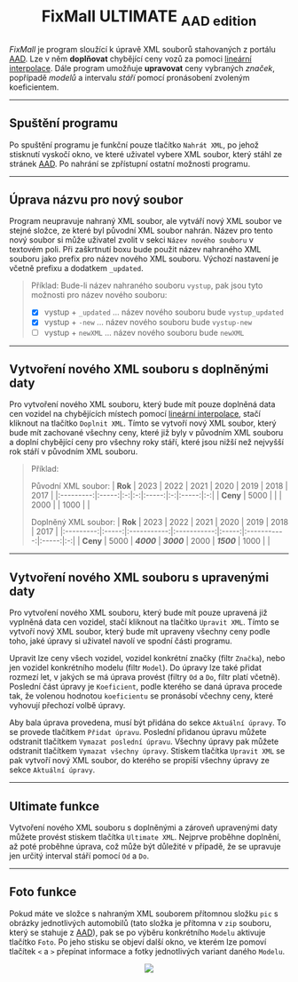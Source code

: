 # <p style="text-align: center;">FixMall ULTIMATE <sub>AAD edition</sub><p>

_FixMall_ je program sloužící k úpravě XML souborů stahovaných z portálu [AAD](https://www.aad.sk/). Lze v něm __doplňovat__ chybějící ceny vozů za pomoci [lineární interpolace](https://cs.wikipedia.org/wiki/Line%C3%A1rn%C3%AD_interpolace). Dále program umožňuje __upravovat__ ceny vybraných _značek_, popřípadě _modelů_ a intervalu _stáří_ pomocí pronásobení zvoleným koeficientem.

---

## Spuštění programu

Po spuštění programu je funkční pouze tlačítko `Nahrát XML`, po jehož stisknutí vyskočí okno, ve které uživatel vybere XML soubor, který stáhl ze stránek [AAD](https://www.aad.sk/). Po nahrání se zpřístupní ostatní možnosti programu.

---

## Úprava názvu pro nový soubor

Program neupravuje nahraný XML soubor, ale vytváří nový XML soubor ve stejné složce, ze které byl původní XML soubor nahrán. Název pro tento nový soubor si může uživatel zvolit v sekci `Název nového souboru` v textovém poli. Při zaškrtnutí boxu bude použit název nahraného XML souboru jako prefix pro název nového XML souboru. Výchozí nastavení je včetně prefixu a dodatkem `_updated`.

> Příklad: Bude-li název nahraného souboru `vystup`, pak jsou tyto možnosti pro název nového souboru:
> - [x] vystup + `_updated` ... název nového souboru bude `vystup_updated`
> - [x] vystup + `-new` ... název nového souboru bude `vystup-new`
> - [ ] vystup + `newXML` ... název nového souboru bude `newXML`

---

## Vytvoření nového XML souboru s doplněnými daty

Pro vytvoření nového XML souboru, který bude mít pouze doplněná data cen vozidel na chybějících místech pomocí [lineární interpolace](https://cs.wikipedia.org/wiki/Line%C3%A1rn%C3%AD_interpolace), stačí kliknout na tlačítko `Doplnit XML`. Tímto se vytvoří nový XML soubor, který bude mít zachované všechny ceny, které již byly v původním XML souboru a doplní chybějící ceny pro všechny roky stáří, které jsou nižší než nejvyšší rok stáří v původním XML souboru.

> Příklad:
> 
> Původní XML soubor:
> | **Rok** |   2023   | 2022 | 2021 |   2020   | 2019 |   2018   | 2017 |
> |:---------:|:-----:|:-:|:-:|:-----:|:-:|:-----:|:-:|
> |  **Ceny** | 5000 |   |   | 2000 |   | 1000 |   |
>
> Doplněný XML soubor:
> | **Rok** |   2023   | 2022 | 2021 |   2020   | 2019 |   2018   | 2017 |
> |:---------:|:-----:|:-----------:|:-----------:|:-----:|:-----------:|:-----:|:-:|
> |  **Ceny** | 5000 | **_4000_** | **_3000_** | 2000 | **_1500_** | 1000 |   |

---

## Vytvoření nového XML souboru s upravenými daty

Pro vytvoření nového XML souboru, který bude mít pouze upravená již vyplněná data cen vozidel, stačí kliknout na tlačítko `Upravit XML`. Tímto se vytvoří nový XML soubor, který bude mít upraveny všechny ceny podle toho, jaké úpravy si uživatel navolí ve spodní části programu.

Upravit lze ceny všech vozidel, vozidel konkrétní značky (filtr `Značka`), nebo jen vozidel konkrétního modelu (filtr `Model`). Do úpravy lze také přidat rozmezí let, v jakých se má úprava provést (filtry `Od` a `Do`, filtr platí včetně). Poslední část úpravy je `Koeficient`, podle kterého se daná úprava procede tak, že volenou hodnotou `koeficientu` se pronásobí včechny ceny, které vyhovují přechozí volbě úpravy.

Aby bala úprava provedena, musí být přidána do sekce `Aktuální úpravy`. To se provede tlačítkem `Přidat úpravu`. Poslední přidanou úpravu můžete odstranit tlačítkem `Vymazat poslední úpravu`. Všechny úpravy pak můžete odstranit tlačítkem `Vymazat všechny úpravy`. Stiskem tlačítka `Upravit XML` se pak vytvoří nový XML soubor, do kterého se propíší všechny úpravy ze sekce `Aktuální úpravy`.

---

## Ultimate funkce

Vytvoření nového XML souboru s doplněnými a zároveň upravenými daty můžete provést stiskem tlačítka `Ultimate XML`. Nejprve proběhne doplnění, až poté proběhne úprava, což může být důležité v případě, že se upravuje jen určitý interval stáří pomocí `Od` a `Do`.

---

## Foto funkce

Pokud máte ve složce s nahraným XML souborem přítomnou složku `pic` s obrázky jednotlivých automobilů (tato složka je přítomna v `zip` souboru, který se stahuje z [AAD](https://www.aad.sk/)), pak se po výběru konkrétního `Modelu` aktivuje tlačítko `Foto`. Po jeho stisku se objeví další okno, ve kterém lze pomoví tlačítek `<` a `>` přepínat informace a fotky jednotlivých variant daného `Modelu`.

<p align="center">
  <img src="https://raw.githubusercontent.com/adamriha97/fixmall/main/icon_fixmall.ico" />
</p>